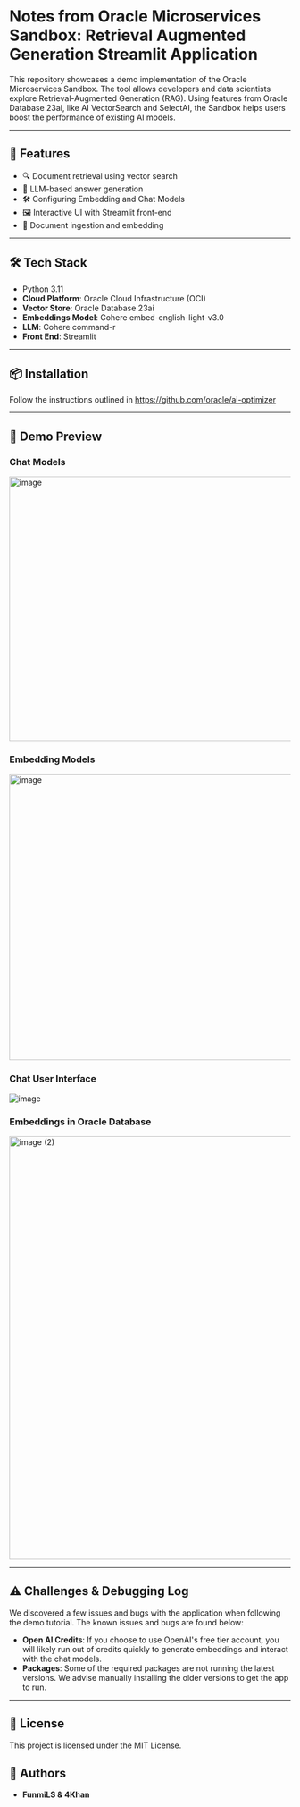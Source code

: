 # Notes from Oracle Microservices Sandbox: Retrieval Augmented Generation Streamlit Application

This repository showcases a demo implementation of the Oracle Microservices Sandbox. 
The tool allows developers and data scientists explore Retrieval-Augmented Generation (RAG). Using features from Oracle Database 23ai, like AI VectorSearch and SelectAI, the Sandbox helps users boost the performance of existing AI models.

---

## 🚀 Features

- 🔍 Document retrieval using vector search
- 🤖 LLM-based answer generation
- 🛠️ Configuring Embedding and Chat Models
- 🖼️ Interactive UI with Streamlit front-end
- 📁 Document ingestion and embedding
  
---

## 🛠️ Tech Stack
- Python 3.11
- **Cloud Platform**: Oracle Cloud Infrastructure (OCI)
- **Vector Store**: Oracle Database 23ai
- **Embeddings Model**: Cohere embed-english-light-v3.0
- **LLM**: Cohere command-r
- **Front End**: Streamlit

---

## 📦 Installation

Follow the instructions outlined in https://github.com/oracle/ai-optimizer


---

## 📸 Demo Preview

### Chat Models
<img width="959" height="473" alt="image" src="https://github.com/user-attachments/assets/9259da00-1e40-475c-a7cf-d8e627ce5f74" />

### Embedding Models

<img width="959" height="512" alt="image" src="https://github.com/user-attachments/assets/dc9d5155-8340-4d0e-ae6a-cdf2d64681d7" />

### Chat User Interface

![image](https://github.com/user-attachments/assets/b1381bfd-21b1-4f39-b71b-dfd1d995dc4b)

### Embeddings in Oracle Database

<img width="2447" height="757" alt="image (2)" src="https://github.com/user-attachments/assets/ed9fe5a8-475e-4b4d-a206-bb8c333044a2" />


---
## ⚠️ Challenges & Debugging Log

We discovered a few issues and bugs with the application when following the demo tutorial. The known issues and bugs are found below:

- **Open AI Credits**: If you choose to use OpenAI's free tier account, you will likely run out of credits quickly to generate embeddings and interact with the chat models.
- **Packages**: Some of the required packages are not running the latest versions. We advise manually installing the older versions to get the app to run.


---

## 📄 License

This project is licensed under the MIT License.

## 👥 Authors

- **FunmiLS & 4Khan** 

